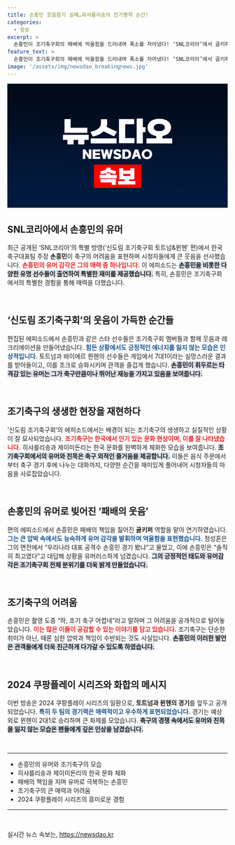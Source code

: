 ```yaml
---
title: 손흥민 웃음참기 실패…히샤를리송의 진기명착 순간!
categories:
  - 방송
excerpt: >
  손흥민이 조기축구회의 패배에 억울함을 드러내며 폭소를 자아냈다! ‘SNL코리아’에서 골키퍼 역할을 맡은 그는 “조기축구 어렵네”라며 현실적인 웃음을 선사했다. 과연 그의 반응은? 클릭해 확인해 보세요!
feature_text: >
  손흥민이 조기축구회의 패배에 억울함을 드러내며 폭소를 자아냈다! ‘SNL코리아’에서 골키퍼 역할을 맡은 그는 “조기축구 어렵네”라며 현실적인 웃음을 선사했다. 과연 그의 반응은? 클릭해 확인해 보세요!
image: '/assets/img/newsdao_breakingnews.jpg'
---
```


<p><img src="/assets/img/newsdao_breakingnews.jpg" alt="firstkoreanews 속보" /></p>

<h2 data-ke-size="size26">SNL코리아에서 손흥민의 유머</h2>

<p data-ke-size="size16">최근 공개된 ‘SNL코리아’의 특별 방영(‘신도림 조기축구회 토트넘&뮌헨’ 편)에서 한국 축구대표팀 주장 <b>손흥민</b>이 축구의 어려움을 표현하며 시청자들에게 큰 웃음을 선사했습니다. <b><span style="color: #ee2323;">손흥민의 유머 감각은 그의 매력 중 하나입니다.</span></b> 이 에피소드는 <b><span style="background-color: #21538527;">손흥민을 비롯한 다양한 유명 선수들이 출연하여 특별한 재미를 제공했습니다.</span></b> 특히, 손흥민은 조기축구회에서의 특별한 경험을 통해 매력을 더했습니다.</p>

<p data-ke-size="size16">&nbsp;</p>

<h2 data-ke-size="size26">‘신도림 조기축구회’의 웃음이 가득한 순간들</h2>

<p data-ke-size="size16">편집된 에피소드에서 손흥민과 같은 스타 선수들은 조기축구회 멤버들과 함께 웃음과 레크리에이션을 만들어냈습니다. <b><span style="color: #1a5490;">힘든 상황에서도 긍정적인 에너지를 잃지 않는 모습은 인상적입니다.</span></b> 토트넘과 바이에르 뮌헨의 선수들은 게임에서 7대1이라는 실망스러운 결과를 받아들이고, 이를 조크로 승화시키며 관객을 즐겁게 했습니다. <b><span style="background-color: #21538527;">손흥민이 휘두르는 타격감 있는 유머는 그가 축구만큼이나 뛰어난 재능을 가지고 있음을 보여줍니다.</span></b></p>

<p data-ke-size="size16">&nbsp;</p>

<h2 data-ke-size="size26">조기축구의 생생한 현장을 재현하다</h2>

<p data-ke-size="size16">‘신도림 조기축구회’의 에피소드에서는 배경이 되는 조기축구의 생생하고 실질적인 상황이 잘 묘사되었습니다. <b><span style="color: #ee2323;">조기축구는 한국에서 인기 있는 문화 현상이며, 이를 잘 나타냈습니다.</span></b> 히샤를리송과 제이미돈리는 한국 문화를 완벽하게 체화한 모습을 보여줍니다. <b><span style="background-color: #21538527;">조기축구회에서의 유머와 친목은 축구 외적인 즐거움을 제공합니다.</span></b> 이들은 음식 주문에서부터 축구 경기 후에 나누는 대화까지, 다양한 순간을 재미있게 풀어내어 시청자들의 마음을 사로잡았습니다.</p>

<p data-ke-size="size16">&nbsp;</p>

<h2 data-ke-size="size26">손흥민의 유머로 빚어진 ‘패배의 웃음’</h2>

<p data-ke-size="size16">편의 에피소드에서 손흥민은 패배의 책임을 짊어진 <b>골키퍼</b> 역할을 맡아 연기하였습니다. <b><span style="color: #1a5490;">그는 큰 압박 속에서도 능숙하게 유머 감각을 발휘하며 억울함을 표현했습니다.</span></b> 정성훈은 그의 면전에서 “우리나라 대표 공격수 손흥민 경기 봤냐”고 물었고, 이에 손흥민은 “솔직히 최고였다”고 대답해 상황을 유머러스하게 넘겼습니다. <b><span style="background-color: #21538527;">그의 긍정적인 태도와 유머감각은 조기축구회 전체 분위기를 더욱 밝게 만들었습니다.</span></b></p>

<p data-ke-size="size16">&nbsp;</p>

<h2 data-ke-size="size26">조기축구의 어려움</h2>

<p data-ke-size="size16">손흥민은 촬영 도중 “하, 조기 축구 어렵네”라고 말하며 그 어려움을 공개적으로 털어놓았습니다. <b><span style="color: #ee2323;">이는 많은 이들이 공감할 수 있는 이야기를 담고 있습니다.</span></b> 조기축구는 단순한 취미가 아닌, 때론 심한 압박과 책임이 수반되는 것도 사실입니다. <b><span style="background-color: #21538527;">손흥민의 이러한 발언은 관객들에게 더욱 친근하게 다가갈 수 있도록 하였습니다.</span></b></p>

<p data-ke-size="size16">&nbsp;</p>

<h2 data-ke-size="size26">2024 쿠팡플레이 시리즈와 화합의 메시지</h2>

<p data-ke-size="size16">이번 방송은 2024 쿠팡플레이 시리즈의 일환으로, <b>토트넘과 뮌헨의 경기</b>를 앞두고 공개되었습니다. <b><span style="color: #1a5490;">특히 두 팀의 경기력은 매력적이고 우수하게 표현되었습니다.</span></b> 경기는 예상외로 뮌헨이 2대1로 승리하며 큰 화제를 모았습니다. <b><span style="background-color: #21538527;">축구의 경쟁 속에서도 유머와 친목을 잃지 않는 모습은 팬들에게 깊은 인상을 남겼습니다.</span></b></p>

<p data-ke-size="size16">&nbsp;</p>

<hr>

<ul>
<li>손흥민의 유머와 조기축구의 모습</li>
<li>히샤를리송과 제이미돈리의 한국 문화 체화</li>
<li>패배의 책임을 지며 유머로 극복하는 손흥민</li>
<li>조기축구의 큰 매력과 어려움</li>
<li>2024 쿠팡플레이 시리즈의 흥미로운 경험</li>
</ul>

<hr>

<p data-ke-size="size16">&nbsp;</p>
실시간 뉴스 속보는, <a href="https://newsdao.kr" rel="dofollow">https://newsdao.kr</a>


